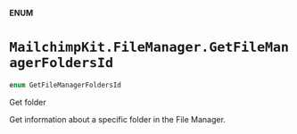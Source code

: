 **ENUM**

# `MailchimpKit.FileManager.GetFileManagerFoldersId`

```swift
enum GetFileManagerFoldersId
```

Get folder

Get information about a specific folder in the File Manager.
